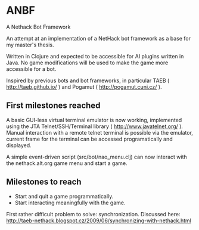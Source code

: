ANBF
====

A Nethack Bot Framework

An attempt at an implementation of a NetHack bot framework as a base for my master's thesis.

Written in Clojure and expected to be accessible for AI plugins written in Java.  No game modifications will be used to make the game more accessible for a bot.

Inspired by previous bots and bot frameworks, in particular TAEB ( http://taeb.github.io/ ) and Pogamut ( http://pogamut.cuni.cz/ ).

## First milestones reached

A basic GUI-less virtual terminal emulator is now working, implemented using the JTA Telnet/SSH/Terminal library ( http://www.javatelnet.org/ ).
Manual interaction with a remote telnet terminal is possible via the emulator, current frame for the terminal can be accessed programatically and displayed.

A simple event-driven script (src/bot/nao\_menu.clj) can now interact with the nethack.alt.org game menu and start a game.

## Milestones to reach

- Start and quit a game programmatically.
- Start interacting meaningfully with the game.

First rather difficult problem to solve: synchronization.  Discussed here: http://taeb-nethack.blogspot.cz/2009/06/synchronizing-with-nethack.html
